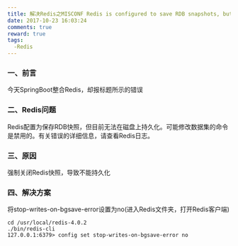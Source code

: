 ```yaml
---
title: 解决Redis之MISCONF Redis is configured to save RDB snapshots, but is currently not able to persist on disk. Commands that may modify the data set are disabled. Please check Redis logs for details about the error.
date: 2017-10-23 16:03:24
comments: true
reward: true
tags:
  -Redis
---
```


### 一、前言

今天SpringBoot整合Redis，却报标题所示的错误

<!-- more -->

### 二、Redis问题

Redis配置为保存RDB快照，但目前无法在磁盘上持久化。可能修改数据集的命令是禁用的。有关错误的详细信息，请查看Redis日志。

### 三、原因

强制关闭Redis快照，导致不能持久化

### 四、解决方案

将stop-writes-on-bgsave-error设置为no(进入Redis文件夹，打开Redis客户端)
```
cd /usr/local/redis-4.0.2
./bin/redis-cli
127.0.0.1:6379> config set stop-writes-on-bgsave-error no
```
